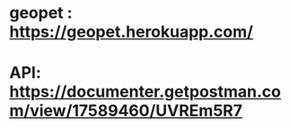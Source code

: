 # geopet : https://geopet.herokuapp.com/
# API: https://documenter.getpostman.com/view/17589460/UVREm5R7
